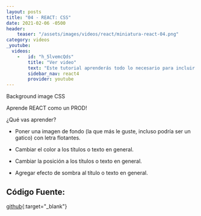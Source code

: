 ```yaml
---
layout: posts
title: "04 - REACT: CSS"
date: 2021-02-06 -0500
header:
    teaser: "/assets/images/videos/react/miniatura-react-04.png"
category: videos
_youtube: 
  videos:
    -   id: "h_5lvemcQds"
        title: "Ver video"
        text: "Este tutorial aprenderás todo lo necesario para incluir estilos CSS a un encabezado (head) de un formulario de REACT." 
        sidebar_nav: react4
        provider: youtube
---
```


Background image CSS

Aprende REACT como un PROD!

¿Qué vas aprender?

- Poner una imagen de fondo (la que más le guste, incluso podría ser un gatico) con letra flotantes. 

- Cambiar el color a los títulos o texto en general.

- Cambiar la posición a los títulos o texto en general.

- Agregar efecto de sombra al título o texto en general.


## Código Fuente:

[github](https://github.com/gonzaloperezbarrios/mi_formulario-react-0-100/tree/03-css-formulaio-head-part-1){:target="_blank"}
